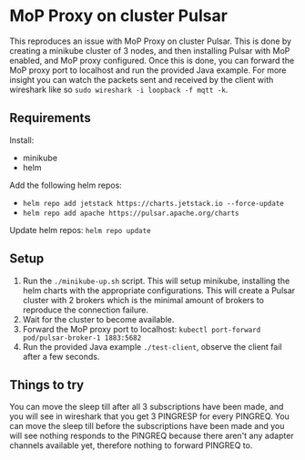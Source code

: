 # MoP Proxy on cluster Pulsar

This reproduces an issue with MoP Proxy on cluster Pulsar. This is done by
creating a minikube cluster of 3 nodes, and then installing Pulsar with MoP
enabled, and MoP proxy configured. Once this is done, you can forward the
MoP proxy port to localhost and run the provided Java example. For more
insight you can watch the packets sent and received by the client with
wireshark like so `sudo wireshark -i loopback -f mqtt -k`.

## Requirements

Install:

- minikube
- helm

Add the following helm repos:

- `helm repo add jetstack https://charts.jetstack.io --force-update`
- `helm repo add apache https://pulsar.apache.org/charts`

Update helm repos: `helm repo update`

## Setup

1. Run the `./minikube-up.sh` script. This will setup minikube, installing the helm charts
   with the appropriate configurations. This will create a Pulsar cluster with 2 brokers
   which is the minimal amount of brokers to reproduce the connection failure.
2. Wait for the cluster to become available.
3. Forward the MoP proxy port to localhost: `kubectl port-forward pod/pulsar-broker-1 1883:5682`
4. Run the provided Java example `./test-client`, observe the client fail after a few seconds.

## Things to try

You can move the sleep till after all 3 subscriptions have been made, and you will see in
wireshark that you get 3 PINGRESP for every PINGREQ. You can move the sleep till before the
subscriptions have been made and you will see nothing responds to the PINGREQ because there
aren't any adapter channels available yet, therefore nothing to forward PINGREQ to.
